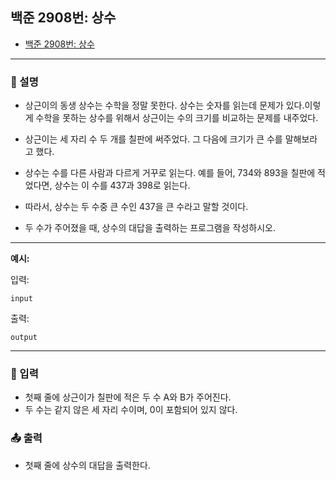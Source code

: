 ## 백준 2908번: 상수

- [백준 2908번: 상수](https://www.acmicpc.net/problem/2908)

---

### 📖 설명

- 상근이의 동생 상수는 수학을 정말 못한다. 상수는 숫자를 읽는데 문제가 있다.이렇게 수학을 못하는 상수를 위해서 상근이는 수의 크기를 비교하는 문제를 내주었다.
- 상근이는 세 자리 수 두 개를 칠판에 써주었다. 그 다음에 크기가 큰 수를 말해보라고 했다.

- 상수는 수를 다른 사람과 다르게 거꾸로 읽는다. 예를 들어, 734와 893을 칠판에 적었다면, 상수는 이 수를 437과 398로 읽는다.
- 따라서, 상수는 두 수중 큰 수인 437을 큰 수라고 말할 것이다.

- 두 수가 주어졌을 때, 상수의 대답을 출력하는 프로그램을 작성하시오.

---

**예시:**

입력:

```
input
```

출력:

```
output
```

---

### 📝 입력

- 첫째 줄에 상근이가 칠판에 적은 두 수 A와 B가 주어진다.
- 두 수는 같지 않은 세 자리 수이며, 0이 포함되어 있지 않다.

### 📤 출력

- 첫째 줄에 상수의 대답을 출력한다.
